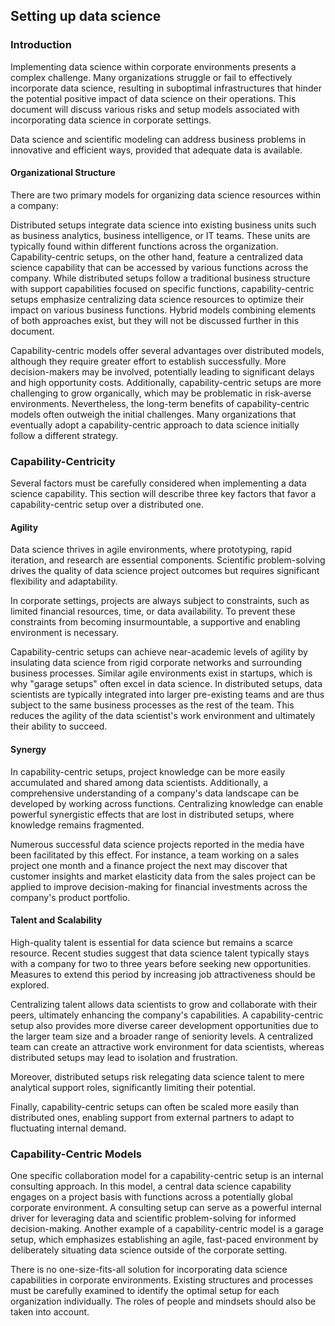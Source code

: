 ## Setting up data science

### Introduction
Implementing data science within corporate environments presents a complex challenge. Many organizations struggle or fail to effectively incorporate data science, resulting in suboptimal infrastructures that hinder the potential positive impact of data science on their operations. This document will discuss various risks and setup models associated with incorporating data science in corporate settings.

Data science and scientific modeling can address business problems in innovative and efficient ways, provided that adequate data is available.

#### Organizational Structure
There are two primary models for organizing data science resources within a company:

Distributed setups integrate data science into existing business units such as business analytics, business intelligence, or IT teams. These units are typically found within different functions across the organization.
Capability-centric setups, on the other hand, feature a centralized data science capability that can be accessed by various functions across the company.
While distributed setups follow a traditional business structure with support capabilities focused on specific functions, capability-centric setups emphasize centralizing data science resources to optimize their impact on various business functions. Hybrid models combining elements of both approaches exist, but they will not be discussed further in this document.

Capability-centric models offer several advantages over distributed models, although they require greater effort to establish successfully. More decision-makers may be involved, potentially leading to significant delays and high opportunity costs. Additionally, capability-centric setups are more challenging to grow organically, which may be problematic in risk-averse environments. Nevertheless, the long-term benefits of capability-centric models often outweigh the initial challenges. Many organizations that eventually adopt a capability-centric approach to data science initially follow a different strategy.

### Capability-Centricity
Several factors must be carefully considered when implementing a data science capability. This section will describe three key factors that favor a capability-centric setup over a distributed one.
#### Agility
Data science thrives in agile environments, where prototyping, rapid iteration, and research are essential components. Scientific problem-solving drives the quality of data science project outcomes but requires significant flexibility and adaptability.

In corporate settings, projects are always subject to constraints, such as limited financial resources, time, or data availability. To prevent these constraints from becoming insurmountable, a supportive and enabling environment is necessary.

Capability-centric setups can achieve near-academic levels of agility by insulating data science from rigid corporate networks and surrounding business processes. Similar agile environments exist in startups, which is why "garage setups" often excel in data science. In distributed setups, data scientists are typically integrated into larger pre-existing teams and are thus subject to the same business processes as the rest of the team. This reduces the agility of the data scientist's work environment and ultimately their ability to succeed.

#### Synergy
In capability-centric setups, project knowledge can be more easily accumulated and shared among data scientists. Additionally, a comprehensive understanding of a company's data landscape can be developed by working across functions. Centralizing knowledge can enable powerful synergistic effects that are lost in distributed setups, where knowledge remains fragmented.

Numerous successful data science projects reported in the media have been facilitated by this effect. For instance, a team working on a sales project one month and a finance project the next may discover that customer insights and market elasticity data from the sales project can be applied to improve decision-making for financial investments across the company's product portfolio.

#### Talent and Scalability
High-quality talent is essential for data science but remains a scarce resource. Recent studies suggest that data science talent typically stays with a company for two to three years before seeking new opportunities. Measures to extend this period by increasing job attractiveness should be explored.

Centralizing talent allows data scientists to grow and collaborate with their peers, ultimately enhancing the company's capabilities. A capability-centric setup also provides more diverse career development opportunities due to the larger team size and a broader range of seniority levels. A centralized team can create an attractive work environment for data scientists, whereas distributed setups may lead to isolation and frustration.

Moreover, distributed setups risk relegating data science talent to mere analytical support roles, significantly limiting their potential.

Finally, capability-centric setups can often be scaled more easily than distributed ones, enabling support from external partners to adapt to fluctuating internal demand.

### Capability-Centric Models
One specific collaboration model for a capability-centric setup is an internal consulting approach. In this model, a central data science capability engages on a project basis with functions across a potentially global corporate environment. A consulting setup can serve as a powerful internal driver for leveraging data and scientific problem-solving for informed decision-making.
Another example of a capability-centric model is a garage setup, which emphasizes establishing an agile, fast-paced environment by deliberately situating data science outside of the corporate setting.

There is no one-size-fits-all solution for incorporating data science capabilities in corporate environments. Existing structures and processes must be carefully examined to identify the optimal setup for each organization individually. The roles of people and mindsets should also be taken into account.